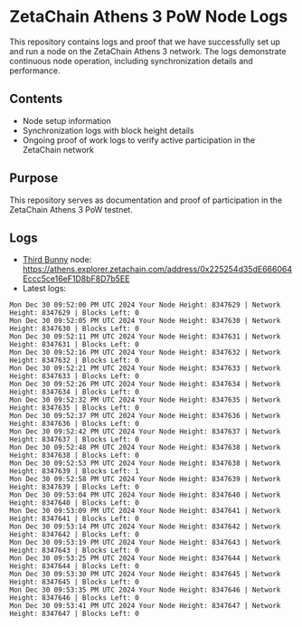 # ZetaChain Athens 3 PoW Node Logs
This repository contains logs and proof that we have successfully set up and run a node on the ZetaChain Athens 3 network. The logs demonstrate continuous node operation, including synchronization details and performance.

## Contents
- Node setup information
- Synchronization logs with block height details
- Ongoing proof of work logs to verify active participation in the ZetaChain network

## Purpose
This repository serves as documentation and proof of participation in the ZetaChain Athens 3 PoW testnet.

## Logs

- [Third Bunny](https://thirdbunny.xyz/) node: https://athens.explorer.zetachain.com/address/0x225254d35dE666064Eccc5ce16eF1D8bF8D7b5EE
- Latest logs:
```
Mon Dec 30 09:52:00 PM UTC 2024 Your Node Height: 8347629 | Network Height: 8347629 | Blocks Left: 0
Mon Dec 30 09:52:05 PM UTC 2024 Your Node Height: 8347630 | Network Height: 8347630 | Blocks Left: 0
Mon Dec 30 09:52:11 PM UTC 2024 Your Node Height: 8347631 | Network Height: 8347631 | Blocks Left: 0
Mon Dec 30 09:52:16 PM UTC 2024 Your Node Height: 8347632 | Network Height: 8347632 | Blocks Left: 0
Mon Dec 30 09:52:21 PM UTC 2024 Your Node Height: 8347633 | Network Height: 8347633 | Blocks Left: 0
Mon Dec 30 09:52:26 PM UTC 2024 Your Node Height: 8347634 | Network Height: 8347634 | Blocks Left: 0
Mon Dec 30 09:52:32 PM UTC 2024 Your Node Height: 8347635 | Network Height: 8347635 | Blocks Left: 0
Mon Dec 30 09:52:37 PM UTC 2024 Your Node Height: 8347636 | Network Height: 8347636 | Blocks Left: 0
Mon Dec 30 09:52:42 PM UTC 2024 Your Node Height: 8347637 | Network Height: 8347637 | Blocks Left: 0
Mon Dec 30 09:52:48 PM UTC 2024 Your Node Height: 8347638 | Network Height: 8347638 | Blocks Left: 0
Mon Dec 30 09:52:53 PM UTC 2024 Your Node Height: 8347638 | Network Height: 8347639 | Blocks Left: 1
Mon Dec 30 09:52:58 PM UTC 2024 Your Node Height: 8347639 | Network Height: 8347639 | Blocks Left: 0
Mon Dec 30 09:53:04 PM UTC 2024 Your Node Height: 8347640 | Network Height: 8347640 | Blocks Left: 0
Mon Dec 30 09:53:09 PM UTC 2024 Your Node Height: 8347641 | Network Height: 8347641 | Blocks Left: 0
Mon Dec 30 09:53:14 PM UTC 2024 Your Node Height: 8347642 | Network Height: 8347642 | Blocks Left: 0
Mon Dec 30 09:53:19 PM UTC 2024 Your Node Height: 8347643 | Network Height: 8347643 | Blocks Left: 0
Mon Dec 30 09:53:25 PM UTC 2024 Your Node Height: 8347644 | Network Height: 8347644 | Blocks Left: 0
Mon Dec 30 09:53:30 PM UTC 2024 Your Node Height: 8347645 | Network Height: 8347645 | Blocks Left: 0
Mon Dec 30 09:53:35 PM UTC 2024 Your Node Height: 8347646 | Network Height: 8347646 | Blocks Left: 0
Mon Dec 30 09:53:41 PM UTC 2024 Your Node Height: 8347647 | Network Height: 8347647 | Blocks Left: 0
```
